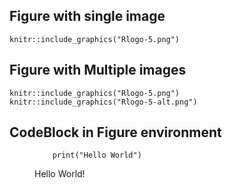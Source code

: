 ## Figure with single image

```{r figure:rlogo, echo=FALSE , fig.cap="The logo of R.", fig.alt="graphic without alt text", fig.align="center", out.width="35%"}
knitr::include_graphics("Rlogo-5.png")
```

## Figure with Multiple images

```{r figure:rlogo2, echo=FALSE , fig.cap="Two logos of R.", fig.alt="graphic without alt text", fig.align="center"}
knitr::include_graphics("Rlogo-5.png")
knitr::include_graphics("Rlogo-5-alt.png")
```

## CodeBlock in Figure environment

<figure id="code:helloworld">
<pre><code>    print(&quot;Hello World&quot;)</code></pre>
<figcaption>Hello World!</figcaption>
</figure>
